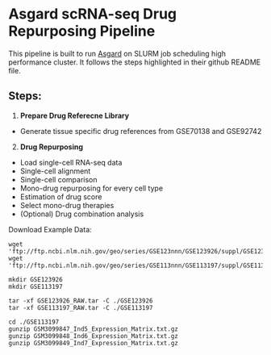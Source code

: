 # Asgard scRNA-seq Drug Repurposing Pipeline 
This pipeline is built to run [Asgard](https://github.com/lanagarmire/Asgard) on SLURM job scheduling high performance cluster.
It follows the steps highlighted in their github README file.

## Steps:
1. **Prepare Drug Referecne Library**
* Generate tissue specific drug references from GSE70138 and GSE92742
2. **Drug Repurposing**
* Load single-cell RNA-seq data
* Single-cell alignment
* Single-cell comparison
* Mono-drug repurposing for every cell type
* Estimation of drug score
* Select mono-drug therapies
* (Optional) Drug combination analysis

Download Example Data:
```
wget 'ftp://ftp.ncbi.nlm.nih.gov/geo/series/GSE123nnn/GSE123926/suppl/GSE123926_RAW.tar'
wget 'ftp://ftp.ncbi.nlm.nih.gov/geo/series/GSE113nnn/GSE113197/suppl/GSE113197_RAW.tar'

mkdir GSE123926
mkdir GSE113197

tar -xf GSE123926_RAW.tar -C ./GSE123926
tar -xf GSE113197_RAW.tar -C ./GSE113197

cd ./GSE113197
gunzip GSM3099847_Ind5_Expression_Matrix.txt.gz
gunzip GSM3099848_Ind6_Expression_Matrix.txt.gz
gunzip GSM3099849_Ind7_Expression_Matrix.txt.gz
```
